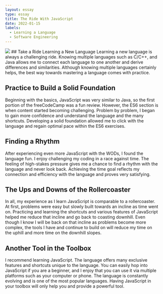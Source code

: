 ```yaml
---
layout: essay
type: essay
title: The Ride With JavaScript 
date: 2022-01-15
labels:
  - Learning a Language
  - Software Engineering
---
```

<img class="ui image" src="{{ site.baseurl }}/images/jstaxi.png">
## Take a Ride Learning a New Language
Learning a new language is always a challenging ride. Knowing multiple languages such as C/C++, and Java allows me to connect each language to one another and derive differences and similarities. Although knowing multiple languages certainly helps, the best way towards mastering a language comes with practice.

## Practice to Build a Solid Foundation
Beginning with the basics, JavaScript was very similar to Java, so the first portion of the freeCodeCamp was a fun review. However, the ES6 section is when content started becoming challenging. Problem by problem, I began to gain more confidence and understand the language and the many shortcuts. Developing a solid foundation allowed me to click with the language and regain optimal pace within the ES6 exercises.

## Finding a Rhythm
After experiencing even more JavaScript with the WODs, I found the language fun. I enjoy challenging my coding in a race against time. The feeling of high-stakes pressure gives me a chance to find a rhythm with the language and never look back. Achieving the time goal reflects my connection and efficiency with the language and proves very satisfying.

## The Ups and Downs of the Rollercoaster 
In all, my experience as I learn JavaScript is comparable to a rollercoaster. At first, problems were easy but slowly built towards an incline as time went on. Practicing and learning the shortcuts and various features of JavaScript helped me reduce that incline and go back to coasting downhill. Even though I know I will be back on that incline as problems become more complex, the tools I have and continue to build on will reduce my time on the uphill and more time on the downhill slopes.

## Another Tool in the Toolbox
I recommend learning JavaScript. The language offers many exclusive features and shortcuts unique to the language. You can easily hop into JavaScript if you are a beginner, and I enjoy that you can use it via multiple platforms such as your computer or phone. The language is constantly evolving and is one of the most popular languages. Having JavaScript in your toolbox will only help you and provide a powerful tool. 

